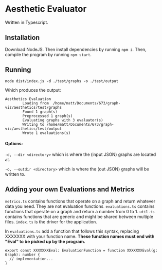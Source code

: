 # Aesthetic Evaluator
Written in Typescript.

## Installation
Download NodeJS. Then install dependencies by running `npm i`. Then, compile the program by running `npm start`.

## Running
```
node dist/index.js -d ./test/graphs -o ./test/output
```

Which produces the output:
```
Aesthetics Evaluation
        Loading from  /home/matt/Documents/673/graph-viz/aesthetics/test/graphs
        Found 1 graph(s)
        Preprocessed 1 graph(s)
        Evaluating graphs with 3 evaluator(s)
        Writing to /home/matt/Documents/673/graph-viz/aesthetics/test/output
        Wrote 1 evaluations(s)
```
#### Options:
`-d, --dir <directory>` which is where the (input JSON) graphs are located at.

`-o, --outdir <directory>` which is where the (out JSON) graphs will be written to.

## Adding your own Evaluations and Metrics

`metrics.ts` contains functions that operate on a graph and return whatever data you need. They are not evaluation functions.
`evaluations.ts` contains functions that operate on a graph and return a number from 0 to 1.
`util.ts` contains functions that are generic and might be shared between multiple files.
`index.ts` is the driver for the application.


In `evaluations.ts` add a function that follows this syntax, replacing XXXXXXX with your function name. **These function names must end with "Eval" to be picked up by the program.**

```
export const XXXXXXXEval: EvaluationFunction = function XXXXXXXEval(g: Graph): number {
  // implementation...
}
```